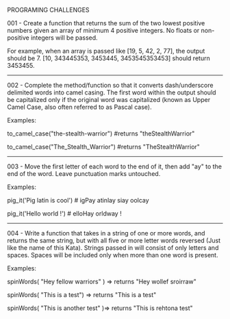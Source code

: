 PROGRAMING CHALLENGES

001 - Create a function that returns the sum of the two lowest positive numbers given an array of minimum 4 positive integers. No floats or non-positive integers will be passed.

For example, when an array is passed like [19, 5, 42, 2, 77], the output should be 7.
[10, 343445353, 3453445, 3453545353453] should return 3453455.
______________________________________________________________

002 - Complete the method/function so that it converts dash/underscore delimited words into camel casing. The first word within the output should be capitalized only if the original word was capitalized (known as Upper Camel Case, also often referred to as Pascal case).

Examples:

to_camel_case("the-stealth-warrior") #returns "theStealthWarrior"

to_camel_case("The_Stealth_Warrior") #returns "TheStealthWarrior"
______________________________________________________________

003 - Move the first letter of each word to the end of it, then add "ay" to the end of the word. Leave punctuation marks untouched.

Examples:

pig_it('Pig latin is cool') # igPay atinlay siay oolcay

pig_it('Hello world !')     # elloHay orldway !
______________________________________________________________

004 - Write a function that takes in a string of one or more words, and returns the same string, but with all five or more letter words reversed (Just like the name of this Kata). Strings passed in will consist of only letters and spaces. Spaces will be included only when more than one word is present.

Examples: 

spinWords( "Hey fellow warriors" ) => returns "Hey wollef sroirraw"

spinWords( "This is a test") => returns "This is a test"

spinWords( "This is another test" )=> returns "This is rehtona test"

